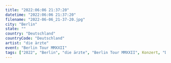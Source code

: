 ```yaml
---
title: "2022:06:06 21:37:20"
datetime: "2022:06:06 21:37:20"
filename: "2022-06-06_21-37-20.jpg"
city: "Berlin"
state: ""
country: "Deutschland"
countryCode: "Deutschland"
artist: "die ärzte"
event: "Berlin Tour MMXXII"
tags: ["2022", "Berlin", "die ärzte", "Berlin Tour MMXXII", Konzert, "Deutschland"]
---
```

